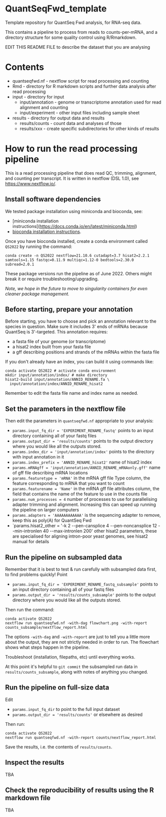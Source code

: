 # QuantSeqFwd_template

Template repository for QuantSeq Fwd analysis, for RNA-seq data.

This contains a pipeline to process from reads to counts-per-mRNA, and a directory structure for some quality control using R/Rmarkdown.

EDIT THIS README FILE to describe the dataset that you are analysing


# Contents

- quantseqfwd.nf - nextflow script for read processing and counting
- Rmd - directory for R markdown scripts and further data analysis after read processing
- input - directory for input
  - input/annotation - genome or transcriptome annotation used for read alignment and counting
  - input/experiment - other input files including sample sheet
- results - directory for output data and results
    - results/counts - count data and analyses of those
    - results/xxx - create specific subdirectories for other kinds of results


# How to run the read processing pipeline

This is a read processing pipeline that does read QC, trimming, alignment, and counting per transcript.
It is written in nextflow (DSL 1.0), see https://www.nextflow.io/.

## Install software dependencies

We tested package installation using miniconda and bioconda, see:
- [miniconda installation instructions[(https://docs.conda.io/en/latest/miniconda.html)
- [bioconda installation instructions](https://bioconda.github.io/user/install.html).

Once you have bioconda installed, create a conda environment called `QS2022` by running the command:

```
conda create -n QS2022 nextflow=21.10.6 cutadapt=3.7 hisat2=2.2.1 samtools=1.15 fastqc=0.11.9 multiqc=1.12-0 bedtools=2.30.0 subread=2.0.1
```

These package versions run the pipeline as of June 2022. Others might break it or require troubleshooting/upgrading.

_Note, we hope in the future to move to singularity containers for even cleaner package management._

## Before starting, prepare your annotation

Before starting, you have to choose and pick an annotation relevant to the species in question.  Make sure it includes 3' ends of mRNAs because QuantSeq is 3'-targeted. This annotation requires:

- a fasta file of your genome (or transcriptome)
- a hisat2 index built from your fasta file
- a gff describing positions and strands of the mRNAs within the fasta file

If you don't already have an index, you can build it using commands like:

```{bash }
conda activate QS2022 # activate conda environment
mkdir input/annotation/index/ # make directory
hisat2-build input/annotation/ANNID_RENAME.fa \
  input/annotation/index/ANNID_RENAME_hisat2
```

Remember to edit the fasta file name and index name as needed.


## Set the parameters in the nextflow file

Then edit the parameters in `quantseqfwd.nf` appropriate to your analysis:

- `params.input_fq_dir = 'EXPERIMENT_RENAME_fastq'` points to an input directory containing all of your fastq files 
- `params.output_dir = 'results/counts'` points to the output directory where you would like all the outputs stored.
- `params.index_dir = 'input/annotation/index'` points to the directory with input annotation in it
- `params.index_prefix = 'ANNID_RENAME_hisat2'` name of hisat2 index
- `params.mRNAgff = 'input/annotation/ANNID_RENAME_mRNAonly.gff'` name of gff file describing mRNA locations
- `params.featuretype = 'mRNA'` in the mRNA gff file Type column, the feature corresponding to mRNA that you want to count
- `params.featurename = 'Name'` in the mRNA gff file attributes column, the field that contains the name of the feature to use in the counts file
- `params.num_processes = 4` number of processes to use for parallelising adapter trimming and alignment. Increasing this can speed up running the pipeline on larger computers
- `params.adapters = 'AAAAAAAAAAAA'` is the sequencing adapter to remove, keep this as poly(A) for QuantSeq Fwd
- `params.hisat2_other = '-k 2 --pen-cansplice 4 --pen-noncansplice 12 --min-intronlen 40  --max-intronlen 200' other hisat2 parameters, these are specialised for aligning intron-poor yeast genomes, see hisat2 manual for details


## Run the pipeline on subsampled data

Remember that it is best to test & run carefully with subsampled data first, to find problems quickly!
Point 

- `params.input_fq_dir = 'EXPERIMENT_RENAME_fastq_subsample'` points to an input directory containing all of your fastq files 
- `params.output_dir = 'results/counts_subsample'` points to the output directory where you would like all the outputs stored.

Then run the command:

```{bash }
conda activate QS2022 
nextflow run quantseqfwd.nf -with-dag flowchart.png -with-report counts_subsample/nextflow_report.html
```

The options `-with-dag` and `-with-report` are just to tell you a little more about the output, they are not strictly needed in order to run.
The flowchart shows what steps happen in the pipeline.

Troubleshoot (installation, filepaths, etc) until everything works.

At this point it's helpful to `git commit` the subsampled run data in `results/counts_subsample`, along with notes of anything you changed.


## Run the pipeline on full-size data

Edit
-  `params.input_fq_dir`  to point to the full input dataset
-  `params.output_dir = 'results/counts'` or elsewhere as desired

Then run:

```{bash }
conda activate QS2022 
nextflow run quantseqfwd.nf -with-report counts/nextflow_report.html
```

Save the results, i.e. the contents of `results/counts`.


## Inspect the results

TBA


## Check the reproducibility of results using the R markdown file

TBA
